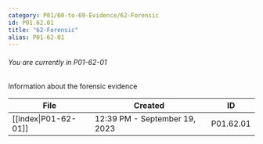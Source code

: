 ```yaml
---
category: P01/60-to-69-Evidence/62-Forensic
id: P01.62.01
title: "62-Forensic"
alias: P01-62-01
---
```

###### You are currently in P01-62-01

Information about the forensic evidence

| File                                                                                 | Created                       | ID        |
| ------------------------------------------------------------------------------------ | ----------------------------- | --------- |
| [[index\|P01-62-01]] | 12:39 PM - September 19, 2023 | P01.62.01 |

